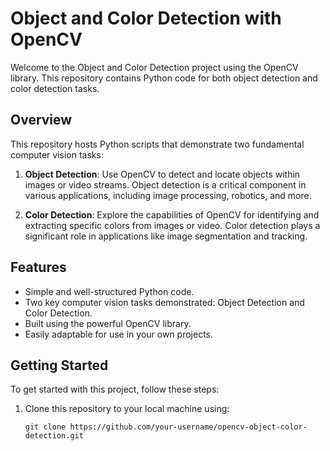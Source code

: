 # Object and Color Detection with OpenCV

Welcome to the Object and Color Detection project using the OpenCV library. This repository contains Python code for both object detection and color detection tasks.

## Overview

This repository hosts Python scripts that demonstrate two fundamental computer vision tasks:

1. **Object Detection**: Use OpenCV to detect and locate objects within images or video streams. Object detection is a critical component in various applications, including image processing, robotics, and more.

2. **Color Detection**: Explore the capabilities of OpenCV for identifying and extracting specific colors from images or video. Color detection plays a significant role in applications like image segmentation and tracking.

## Features

- Simple and well-structured Python code.
- Two key computer vision tasks demonstrated: Object Detection and Color Detection.
- Built using the powerful OpenCV library.
- Easily adaptable for use in your own projects.

## Getting Started

To get started with this project, follow these steps:

1. Clone this repository to your local machine using:

   ```shell
   git clone https://github.com/your-username/opencv-object-color-detection.git
